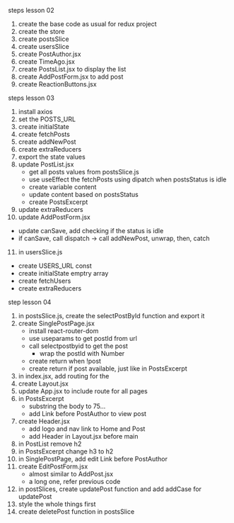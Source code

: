 steps lesson 02

1. create the base code as usual for redux project
2. create the store
3. create postsSlice
4. create usersSlice
5. create PostAuthor.jsx
6. create TimeAgo.jsx
7. create PostsList.jsx to display the list
8. create AddPostForm.jsx to add post
9. create ReactionButtons.jsx

steps lesson 03

1. install axios
2. set the POSTS_URL
3. create initialState
4. create fetchPosts
5. create addNewPost 
6. create extraReducers
7. export the state values
8. update PostList.jsx
   - get all posts values from postsSlice.js
   - use useEffect the fetchPosts using dipatch when postsStatus is idle
   - create variable content
   - update content based on postsStatus
   - create PostsExcerpt
9. update extraReducers
10. update AddPostForm.jsx
   - update canSave, add checking if the status is idle
   - if canSave, call dispatch -> call addNewPost, unwrap, then, catch
11. in usersSlice.js
   - create USERS_URL const
   - create initialState emptry array
   - create fetchUsers
   - create extraReducers

step lesson 04

1. in postsSlice.js, create the selectPostById function and export it
2. create SinglePostPage.jsx
   - install react-router-dom
   - use useparams to get postId from url
   - call selectpostbyid to get the post
     - wrap the postId with Number
   - create return when !post
   - create return if post available, just like in PostsExcerpt
3. in index.jsx, add routing for the <App />
4. create Layout.jsx
5. update App.jsx to include route for all pages
6. in PostsExcerpt
   - substring the body to 75...
   - add Link before PostAuthor to view post
7. create Header.jsx
   - add logo and nav link to Home and Post
   - add Header in Layout.jsx before main
8. in PostList remove h2 
9. in PostsExcerpt change h3 to h2
10. in SinglePostPage, add edit Link before PostAuthor
11. create EditPostForm.jsx
	- almost similar to AddPost.jsx
    - a long one, refer previous code
12. in postSlices, create updatePost function and add addCase for updatePost
13. style the whole things first
14. create deletePost function in postsSlice   
